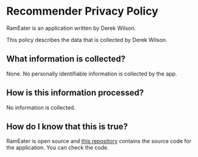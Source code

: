 # Recommender Privacy Policy #

RamEater is an application written by Derek Wilson.

This policy describes the data that is collected by Derek Wilson.

## What information is collected? ##

None. No personally identifiable information is collected by the app. 

## How is this information processed? ##

No information is collected.

## How do I know that this is true? ##

RamEater is open source and [this repository](https://github.com/derekwilson/RamEater) contains the source code for the application. You can check the code.

